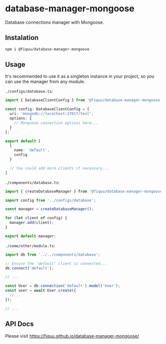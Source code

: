 # database-manager-mongoose

Database connections manager with Mongoose.

## Instalation

```sh
npm i @fiquu/database-manager-mongoose
```

## Usage

It's recommended to use it as a singleton instance in your project, so you can use the manager from any module.

`./configs/database.ts`:
```ts
import { DatabaseClientConfig } from '@fiquu/database-manager-mongoose';

const config: DatabaseClientConfig = {
  uri: 'mongodb://localhost:27017/test',
  options: {
    // Mongoose connection options here...
  }
};

export default [
  {
    name: 'default',
    config
  }

  // You could add more clients if necessary...
]
```

`./components/database.ts`:
```ts
import { createDatabaseManager } from '@fiquu/database-manager-mongoose';

import config from '../configs/database';

const manager = createDatabaseManager();

for (let client of config) {
  manager.add(client);
}

export default manager;
```

`./some/other/module.ts`:
```ts
import db from '../../components/database';

// Ensure the 'default' client is connected...
db.connect('default');

// ...

const User = db.connection('default').model('User');
const user = await User.create({
  //...
});

// ...
```

## API Docs
Please visit https://fiquu.github.io/database-manager-mongoose/
